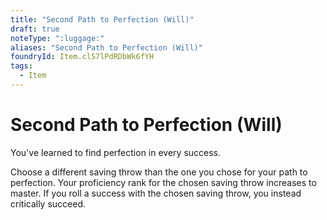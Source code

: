 ```yaml
---
title: "Second Path to Perfection (Will)"
draft: true
noteType: ":luggage:"
aliases: "Second Path to Perfection (Will)"
foundryId: Item.clS7lPdRDbWk6fYH
tags:
  - Item
---
```


# Second Path to Perfection (Will)

You've learned to find perfection in every success.

Choose a different saving throw than the one you chose for your path to perfection. Your proficiency rank for the chosen saving throw increases to master. If you roll a success with the chosen saving throw, you instead critically succeed.

